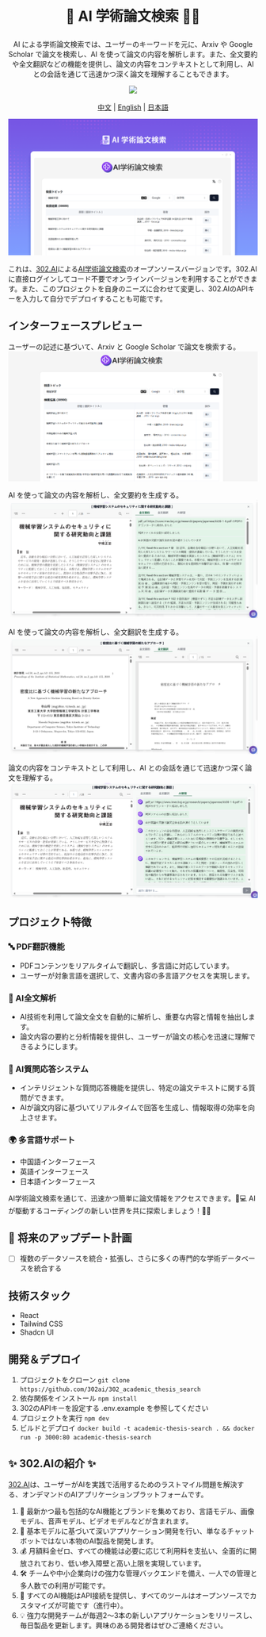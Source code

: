 # <p align="center"> 📃 AI 学術論文検索 🚀✨</p>

<p align="center">AI による学術論文検索では、ユーザーのキーワードを元に、Arxiv や Google Scholar で論文を検索し、AI を使って論文の内容を解析します。また、全文要約や全文翻訳などの機能を提供し、論文の内容をコンテキストとして利用し、AI との会話を通じて迅速かつ深く論文を理解することもできます。</p>

<p align="center"><a href="https://302.ai/tools/word/" target="blank"><img src="https://file.302ai.cn/gpt/imgs/github/302_badge.png" /></a></p >

<p align="center"><a href="README zh.md">中文</a> | <a href="README.md">English</a> | <a href="README_ja.md">日本語</a></p>

![インターフェースプレビュー](docs/AI学术论文搜索jp.png) 

これは、[302.AI](https://302.ai)による[AI学術論文検索](https://302.ai/tools/academic/)のオープンソースバージョンです。302.AIに直接ログインしてコード不要でオンラインバージョンを利用することができます。また、このプロジェクトを自身のニーズに合わせて変更し、302.AIのAPIキーを入力して自分でデプロイすることも可能です。

## インターフェースプレビュー
ユーザーの記述に基づいて、Arxiv と Google Scholar で論文を検索する。
![インターフェースプレビュー](docs/学术日1.png)    

AI を使って論文の内容を解析し、全文要約を生成する。
![インターフェースプレビュー](docs/学术日2.png)    

AI を使って論文の内容を解析し、全文翻訳を生成する。
![インターフェースプレビュー](docs/学术日3.png)     

論文の内容をコンテキストとして利用し、AI との会話を通じて迅速かつ深く論文を理解する。
![インターフェースプレビュー](docs/学术日4.png)

## プロジェクト特徴
### 🔤 PDF翻訳機能
   - PDFコンテンツをリアルタイムで翻訳し、多言語に対応しています。
   - ユーザーが対象言語を選択して、文書内容の多言語アクセスを実現します。

### 🤖 AI全文解析
   - AI技術を利用して論文全文を自動的に解析し、重要な内容と情報を抽出します。
   - 論文内容の要約と分析情報を提供し、ユーザーが論文の核心を迅速に理解できるようにします。

### 🧠 AI質問応答システム
   - インテリジェントな質問応答機能を提供し、特定の論文テキストに関する質問ができます。
   - AIが論文内容に基づいてリアルタイムで回答を生成し、情報取得の効率を向上させます。

### 🌍 多言語サポート
- 中国語インターフェース
- 英語インターフェース
- 日本語インターフェース


AI学術論文検索を通じて、迅速かつ簡単に論文情報をアクセスできます。🎉💻 AIが駆動するコーディングの新しい世界を共に探索しましょう！🌟🚀

## 🚩 将来のアップデート計画
- [ ] 複数のデータソースを統合・拡張し、さらに多くの専門的な学術データベースを統合する

## 技術スタック
- React
- Tailwind CSS
- Shadcn UI

## 開発＆デプロイ
1. プロジェクトをクローン `git clone https://github.com/302ai/302_academic_thesis_search`
2. 依存関係をインストール `npm install`
3. 302のAPIキーを設定する .env.example を参照してください
4. プロジェクトを実行 `npm dev`
5. ビルドとデプロイ `docker build -t academic-thesis-search . && docker run -p 3000:80 academic-thesis-search`


## ✨ 302.AIの紹介 ✨

[302.AI](https://302.ai)は、ユーザーがAIを実践で活用するためのラストマイル問題を解決する、オンデマンドのAIアプリケーションプラットフォームです。
1. 🧠 最新かつ最も包括的なAI機能とブランドを集めており、言語モデル、画像モデル、音声モデル、ビデオモデルなどが含まれます。
2. 🚀 基本モデルに基づいて深いアプリケーション開発を行い、単なるチャットボットではない本物のAI製品を開発します。
3. 💰 月額料金ゼロ、すべての機能は必要に応じて利用料を支払い、全面的に開放されており、低い参入障壁と高い上限を実現しています。
4. 🛠 チームや中小企業向けの強力な管理バックエンドを備え、一人での管理と多人数での利用が可能です。
5. 🔗 すべてのAI機能はAPI接続を提供し、すべてのツールはオープンソースでカスタマイズが可能です（進行中）。
6. 💡 強力な開発チームが毎週2～3本の新しいアプリケーションをリリースし、毎日製品を更新します。興味のある開発者はぜひご連絡ください。
